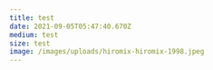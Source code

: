 ```yaml
---
title: test
date: 2021-09-05T05:47:40.670Z
medium: test
size: test
image: /images/uploads/hiromix-hiromix-1998.jpeg
---
```

